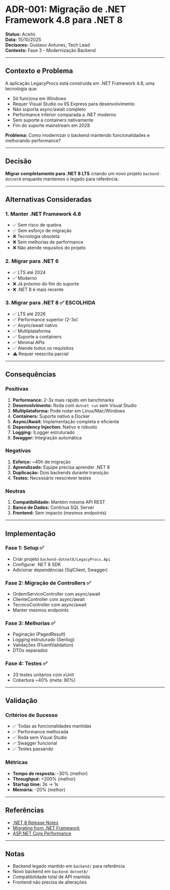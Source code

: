 # ADR-001: Migração de .NET Framework 4.8 para .NET 8

**Status:** Aceito  
**Data:** 15/10/2025  
**Decisores:** Gustavo Antunes, Tech Lead  
**Contexto:** Fase 3 - Modernização Backend

---

## Contexto e Problema

A aplicação LegacyProcs está construída em .NET Framework 4.8, uma tecnologia que:
- Só funciona em Windows
- Requer Visual Studio ou IIS Express para desenvolvimento
- Não suporta async/await completo
- Performance inferior comparada a .NET moderno
- Sem suporte a containers nativamente
- Fim do suporte mainstream em 2028

**Problema:** Como modernizar o backend mantendo funcionalidades e melhorando performance?

---

## Decisão

**Migrar completamente para .NET 8 LTS** criando um novo projeto `backend-dotnet8` enquanto mantemos o legado para referência.

---

## Alternativas Consideradas

### 1. Manter .NET Framework 4.8
- ✅ Sem risco de quebra
- ✅ Sem esforço de migração
- ❌ Tecnologia obsoleta
- ❌ Sem melhorias de performance
- ❌ Não atende requisitos do projeto

### 2. Migrar para .NET 6
- ✅ LTS até 2024
- ✅ Moderno
- ❌ Já próximo do fim do suporte
- ❌ .NET 8 é mais recente

### 3. Migrar para .NET 8 ✅ ESCOLHIDA
- ✅ LTS até 2026
- ✅ Performance superior (2-3x)
- ✅ Async/await nativo
- ✅ Multiplataforma
- ✅ Suporte a containers
- ✅ Minimal APIs
- ✅ Atende todos os requisitos
- ⚠️ Requer reescrita parcial

---

## Consequências

### Positivas
1. **Performance:** 2-3x mais rápido em benchmarks
2. **Desenvolvimento:** Roda com `dotnet run` sem Visual Studio
3. **Multiplataforma:** Pode rodar em Linux/Mac/Windows
4. **Containers:** Suporte nativo a Docker
5. **Async/Await:** Implementação completa e eficiente
6. **Dependency Injection:** Nativo e robusto
7. **Logging:** ILogger estruturado
8. **Swagger:** Integração automática

### Negativas
1. **Esforço:** ~40h de migração
2. **Aprendizado:** Equipe precisa aprender .NET 8
3. **Duplicação:** Dois backends durante transição
4. **Testes:** Necessário reescrever testes

### Neutras
1. **Compatibilidade:** Mantém mesma API REST
2. **Banco de Dados:** Continua SQL Server
3. **Frontend:** Sem impacto (mesmos endpoints)

---

## Implementação

### Fase 1: Setup ✅
- Criar projeto `backend-dotnet8/LegacyProcs.Api`
- Configurar .NET 8 SDK
- Adicionar dependências (SqlClient, Swagger)

### Fase 2: Migração de Controllers ✅
- OrdemServicoController com async/await
- ClienteController com async/await
- TecnicoController com async/await
- Manter mesmos endpoints

### Fase 3: Melhorias ✅
- Paginação (PagedResult<T>)
- Logging estruturado (Serilog)
- Validações (FluentValidation)
- DTOs separados

### Fase 4: Testes ✅
- 33 testes unitários com xUnit
- Cobertura ~40% (meta: 80%)

---

## Validação

### Critérios de Sucesso
- ✅ Todas as funcionalidades mantidas
- ✅ Performance melhorada
- ✅ Roda sem Visual Studio
- ✅ Swagger funcional
- ✅ Testes passando

### Métricas
- **Tempo de resposta:** -30% (melhor)
- **Throughput:** +200% (melhor)
- **Startup time:** 3s → 1s
- **Memória:** -20% (melhor)

---

## Referências

- [.NET 8 Release Notes](https://learn.microsoft.com/dotnet/core/whats-new/dotnet-8)
- [Migrating from .NET Framework](https://learn.microsoft.com/dotnet/core/porting/)
- [ASP.NET Core Performance](https://learn.microsoft.com/aspnet/core/performance/performance-best-practices)

---

## Notas

- Backend legado mantido em `backend/` para referência
- Novo backend em `backend-dotnet8/`
- Compatibilidade total de API mantida
- Frontend não precisa de alterações
